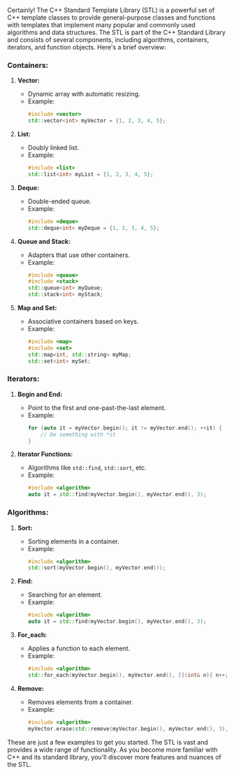 Certainly! The C++ Standard Template Library (STL) is a powerful set of C++ template classes to provide general-purpose classes and functions with templates that implement many popular and commonly used algorithms and data structures. The STL is part of the C++ Standard Library and consists of several components, including algorithms, containers, iterators, and function objects. Here's a brief overview:

### Containers:

1. **Vector:**
   - Dynamic array with automatic resizing.
   - Example:
     ```cpp
     #include <vector>
     std::vector<int> myVector = {1, 2, 3, 4, 5};
     ```

2. **List:**
   - Doubly linked list.
   - Example:
     ```cpp
     #include <list>
     std::list<int> myList = {1, 2, 3, 4, 5};
     ```

3. **Deque:**
   - Double-ended queue.
   - Example:
     ```cpp
     #include <deque>
     std::deque<int> myDeque = {1, 2, 3, 4, 5};
     ```

4. **Queue and Stack:**
   - Adapters that use other containers.
   - Example:
     ```cpp
     #include <queue>
     #include <stack>
     std::queue<int> myQueue;
     std::stack<int> myStack;
     ```

5. **Map and Set:**
   - Associative containers based on keys.
   - Example:
     ```cpp
     #include <map>
     #include <set>
     std::map<int, std::string> myMap;
     std::set<int> mySet;
     ```

### Iterators:

1. **Begin and End:**
   - Point to the first and one-past-the-last element.
   - Example:
     ```cpp
     for (auto it = myVector.begin(); it != myVector.end(); ++it) {
         // Do something with *it
     }
     ```

2. **Iterator Functions:**
   - Algorithms like `std::find`, `std::sort`, etc.
   - Example:
     ```cpp
     #include <algorithm>
     auto it = std::find(myVector.begin(), myVector.end(), 3);
     ```

### Algorithms:

1. **Sort:**
   - Sorting elements in a container.
   - Example:
     ```cpp
     #include <algorithm>
     std::sort(myVector.begin(), myVector.end());
     ```

2. **Find:**
   - Searching for an element.
   - Example:
     ```cpp
     #include <algorithm>
     auto it = std::find(myVector.begin(), myVector.end(), 3);
     ```

3. **For_each:**
   - Applies a function to each element.
   - Example:
     ```cpp
     #include <algorithm>
     std::for_each(myVector.begin(), myVector.end(), [](int& n){ n++; });
     ```

4. **Remove:**
   - Removes elements from a container.
   - Example:
     ```cpp
     #include <algorithm>
     myVector.erase(std::remove(myVector.begin(), myVector.end(), 3), myVector.end());
     ```

These are just a few examples to get you started. The STL is vast and provides a wide range of functionality. As you become more familiar with C++ and its standard library, you'll discover more features and nuances of the STL.